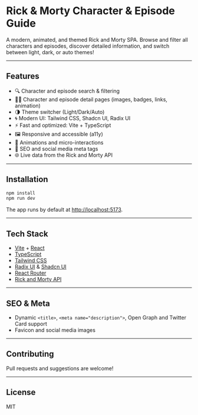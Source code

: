 # Rick & Morty Character & Episode Guide

A modern, animated, and themed Rick and Morty SPA. Browse and filter all characters and episodes, discover detailed information, and switch between light, dark, or auto themes!

---

## Features
- 🔍 Character and episode search & filtering
- 🧑‍🚀 Character and episode detail pages (images, badges, links, animation)
- 🌗 Theme switcher (Light/Dark/Auto)
- 🌀 Modern UI: Tailwind CSS, Shadcn UI, Radix UI
- ⚡ Fast and optimized: Vite + TypeScript
- 🖼️ Responsive and accessible (a11y)
- 🎨 Animations and micro-interactions
- 🦾 SEO and social media meta tags
- 🌐 Live data from the Rick and Morty API

---

## Installation

```bash
npm install
npm run dev
```

The app runs by default at [http://localhost:5173](http://localhost:5173).

---

## Tech Stack
- [Vite](https://vitejs.dev/) + [React](https://react.dev/)
- [TypeScript](https://www.typescriptlang.org/)
- [Tailwind CSS](https://tailwindcss.com/)
- [Radix UI](https://www.radix-ui.com/) & [Shadcn UI](https://ui.shadcn.com/)
- [React Router](https://reactrouter.com/)
- [Rick and Morty API](https://rickandmortyapi.com/)

---

## SEO & Meta
- Dynamic `<title>`, `<meta name="description">`, Open Graph and Twitter Card support
- Favicon and social media images

---

## Contributing
Pull requests and suggestions are welcome!

---

## License
MIT 